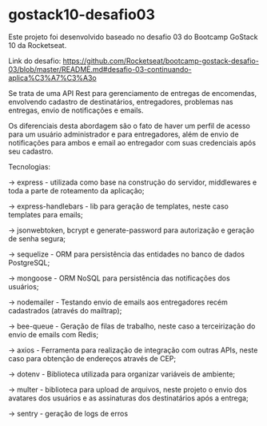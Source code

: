 # gostack10-desafio03

Este projeto foi desenvolvido baseado no desafio 03 do Bootcamp GoStack 10 da Rocketseat.

Link do desafio: https://github.com/Rocketseat/bootcamp-gostack-desafio-03/blob/master/README.md#desafio-03-continuando-aplica%C3%A7%C3%A3o

Se trata de uma API Rest para gerenciamento de entregas de encomendas, envolvendo cadastro de destinatários, entregadores, problemas nas entregas, envio de notificações e emails.

Os diferenciais desta abordagem são o fato de haver um perfil de acesso para um usuário administrador e para entregadores, além de envio de notificações para ambos e email ao entregador com suas credenciais após seu cadastro.

Tecnologias:

-> express - utilizada como base na construção do servidor, middlewares e toda a parte de roteamento da aplicação;

-> express-handlebars - lib para geração de templates, neste caso templates para emails;

-> jsonwebtoken, bcrypt e generate-password para autorização e geração de senha segura;

-> sequelize - ORM para persistência das entidades no banco de dados PostgreSQL;

-> mongoose - ORM NoSQL para persistência das notificações dos usuários;

-> nodemailer - Testando envio de emails aos entregadores recém cadastrados (através do mailtrap);

-> bee-queue - Geração de filas de trabalho, neste caso a terceirização do envio de emails com Redis;

-> axios - Ferramenta para realização de integração com outras APIs, neste caso para obtenção de endereços através de CEP;

-> dotenv - Biblioteca utilizada para organizar variáveis de ambiente;

-> multer - biblioteca para upload de arquivos, neste projeto o envio dos avatares dos usuários e as assinaturas dos destinatários após a entrega;

-> sentry - geração de logs de erros




